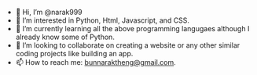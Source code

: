 - 👋 Hi, I’m @narak999
- 👀 I’m interested in Python, Html, Javascript, and CSS.
- 🌱 I’m currently learning all the above programming langugaes although I already know some of Python.
- 💞️ I’m looking to collaborate on creating a website or any other similar coding projects like building an app.
- 📫 How to reach me: bunnaraktheng@gmail.com.

<!---
narak999/narak999 is a ✨ special ✨ repository because its `README.md` (this file) appears on your GitHub profile.
You can click the Preview link to take a look at your changes.
--->
